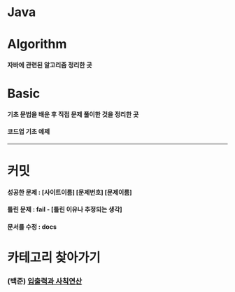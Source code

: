 # Java

# Algorithm
 
#### 자바에 관련된 알고리즘 정리한 곳

# Basic

#### 기초 문법을 배운 후 직접 문제 풀이한 것을 정리한 곳

#### 코드업 기초 예제 

---

# 커밋

#### 성공한 문제 : [사이트이름] [문제번호] [문제이름]

#### 틀린 문제   :  fail - [틀린 이유나 추정되는 생각]

#### 문서를 수정 :  docs

# 카테고리 찾아가기

### (백준) [입출력과 사칙연산](https://github.com/chickenpop/Java/tree/main/JavaAlgorithm/Print)
